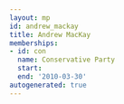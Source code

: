 ```yaml
---
layout: mp
id: andrew_mackay
title: Andrew MacKay
memberships:
- id: con
  name: Conservative Party
  start: 
  end: '2010-03-30'
autogenerated: true
---
```

